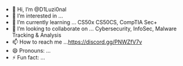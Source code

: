 - 👋 Hi, I’m @D1Luzi0nal
- 👀 I’m interested in ...
- 🌱 I’m currently learning ... CS50x CS50CS, CompTIA Sec+
- 💞️ I’m looking to collaborate on ... Cybersecurity, InfoSec, Malware Tracking & Analysis
- 📫 How to reach me ...https://discord.gg/PNWZfV7v 
- 😄 Pronouns: ...
- ⚡ Fun fact: ...

<!---
D1Luzi0nal/D1Luzi0nal is a ✨ special ✨ repository because its `README.md` (this file) appears on your GitHub profile.
You can click the Preview link to take a look at your changes.
--->
